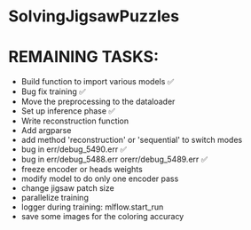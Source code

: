 # SolvingJigsawPuzzles


# REMAINING TASKS:
- Build function to import various models ✅
- Bug fix training ✅
- Move the preprocessing to the dataloader
- Set up inference phase ✅
- Write reconstruction function 
- Add argparse
- add method 'reconstruction' or 'sequential' to switch modes
- bug in err/debug_5490.err ✅
- bug in err/debug_5488.err orerr/debug_5489.err ✅
- freeze encoder or heads weights
- modify model to do only one encoder pass
- change jigsaw patch size
- parallelize training
- logger during training: mlflow.start_run
- save some images for the coloring accuracy